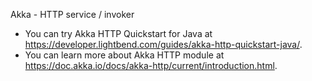 
Akka - HTTP service / invoker 

- You can try Akka HTTP Quickstart for Java at https://developer.lightbend.com/guides/akka-http-quickstart-java/. 
- You can learn more about Akka HTTP module at https://doc.akka.io/docs/akka-http/current/introduction.html. 
